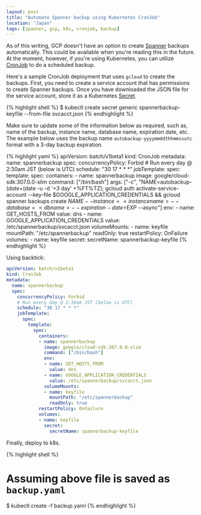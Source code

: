 ```yaml
---
layout: post
title: "Automate Spanner backup using Kubernetes CronJob"
location: "Japan"
tags: [spanner, gcp, k8s, cronjob, backup]
---
```


As of this writing, GCP doesn't have an option to create [Spanner](https://cloud.google.com/spanner/) backups automatically. This could be available when you're reading this in the future. At the moment, however, if you're using Kubernetes, you can utilize [CronJob](https://kubernetes.io/docs/concepts/workloads/controllers/cron-jobs/) to do a scheduled backup.

Here's a sample CronJob deployment that uses `gcloud` to create the backups. First, you need to create a service account that has permissions to create Spanner backups. Once you have downloaded the JSON file for the service account, store it as a Kubernetes [Secret](https://kubernetes.io/docs/concepts/configuration/secret/).

{% highlight shell %}
$ kubectl create secret generic spannerbackup-keyfile --from-file svcacct.json
{% endhighlight %}

Make sure to update some of the information below as required, such as, name of the backup, instance name, database name, expiration date, etc. The example below uses the backup name `autobackup-yyyymmddthhmmssutc` format with a 3-day backup expiration.

{% highlight yaml %}
apiVersion: batch/v1beta1
kind: CronJob
metadata:
  name: spannerbackup
  spec:
    concurrencyPolicy: Forbid
    # Run every day @ 2:30am JST (below is UTC)
    schedule: "30 17 * * *"
    jobTemplate:
      spec:
        template:
          spec:
            containers:
            - name: spannerbackup
              image: google/cloud-sdk:307.0.0-slim
              command: ["/bin/bash"]
              args: ["-c", "NAME=autobackup-$(date +%Y%m%dT%H%M%S%Z | awk '{print tolower($0)}'); EXP=$(date -u -d '+3 day' +%FT%TZ); gcloud auth activate-service-account --key-file $GOOGLE_APPLICATION_CREDENTIALS && gcloud spanner backups create $NAME --instance=<instancename> --database=<dbname> --expiration-date=$EXP --async"]
              env:
              - name: GET_HOSTS_FROM
                value: dns
              - name: GOOGLE_APPLICATION_CREDENTIALS
                value: /etc/spannerbackup/svcacct.json
              volumeMounts:
              - name: keyfile
                mountPath: "/etc/spannerbackup"
                readOnly: true
            restartPolicy: OnFailure
            volumes:
            - name: keyfile
              secret:
                secretName: spannerbackup-keyfile
{% endhighlight %}

Using backtick:

```yaml
apiVersion: batch/v1beta1
kind: CronJob
metadata:
  name: spannerbackup
  spec:
    concurrencyPolicy: Forbid
    # Run every day @ 2:30am JST (below is UTC)
    schedule: "30 17 * * *"
    jobTemplate:
      spec:
        template:
          spec:
            containers:
            - name: spannerbackup
              image: google/cloud-sdk:307.0.0-slim
              command: ["/bin/bash"]
              env:
              - name: GET_HOSTS_FROM
                value: dns
              - name: GOOGLE_APPLICATION_CREDENTIALS
                value: /etc/spannerbackup/svcacct.json
              volumeMounts:
              - name: keyfile
                mountPath: "/etc/spannerbackup"
                readOnly: true
            restartPolicy: OnFailure
            volumes:
            - name: keyfile
              secret:
                secretName: spannerbackup-keyfile
```

Finally, deploy to k8s.

{% highlight shell %}
# Assuming above file is saved as `backup.yaml`
$ kubectl create -f backup.yaml
{% endhighlight %}

